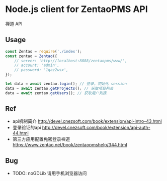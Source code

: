 # Node.js client for ZentaoPMS API

禅道 API

## Usage

```js
const Zentao = require('./index');
const zentao = Zentao({
    // server: 'http://localhost:8888/zentaopms/www/',
    // account: 'admin',
    // password: '1qaz2wsx',
});

let data = await zentao.login(); // 登录，初始化 session
data = await zentao.getProjects(); // 获取项目列表
data = await zentao.getUsers(); // 获取用户列表
```

## Ref

- api机制简介 <http://devel.cnezsoft.com/book/extension/api-intro-43.html>
- 登录验证的api <http://devel.cnezsoft.com/book/extension/api-auth-44.html>
- 第三方应用配置免密登录禅道 <https://www.zentao.net/book/zentaopmshelp/344.html>

## Bug

- TODO: noGDLib 请用手机浏览器访问

